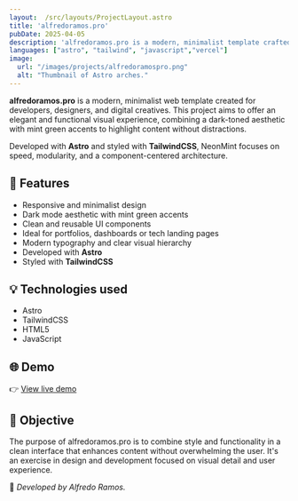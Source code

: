 ```yaml
---
layout:  /src/layouts/ProjectLayout.astro
title: 'alfredoramos.pro'
pubDate: 2025-04-05
description: 'alfredoramos.pro is a modern, minimalist template crafted for developers and digital creatives.'
languages: ["astro", "tailwind", "javascript","vercel"]
image:
  url: "/images/projects/alfredoramospro.png"
  alt: "Thumbnail of Astro arches."
--- 
```


**alfredoramos.pro** is a modern, minimalist web template created for developers, designers, and digital creatives. This project aims to offer an elegant and functional visual experience, combining a dark-toned aesthetic with mint green accents to highlight content without distractions.

Developed with **Astro** and styled with **TailwindCSS**, NeonMint focuses on speed, modularity, and a component-centered architecture.

## 🧩 Features

- Responsive and minimalist design
- Dark mode aesthetic with mint green accents
- Clean and reusable UI components
- Ideal for portfolios, dashboards or tech landing pages
- Modern typography and clear visual hierarchy
- Developed with **Astro**
- Styled with **TailwindCSS**

## 💡 Technologies used

- Astro
- TailwindCSS
- HTML5
- JavaScript


## 🌐 Demo

👉 [View live demo](https://github.com/alfredoramosgarcia/alfredoramos.pro) 

## 🎯 Objective

The purpose of alfredoramos.pro is to combine style and functionality in a clean interface that enhances content without overwhelming the user. It's an exercise in design and development focused on visual detail and user experience.


🚀 *Developed by Alfredo Ramos.*
